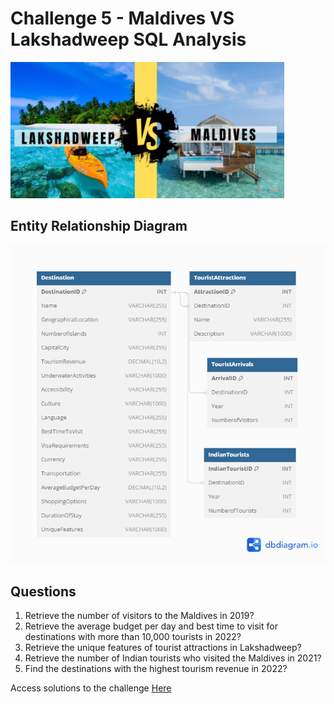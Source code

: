 # Challenge 5 - Maldives VS Lakshadweep SQL Analysis

![alt text](./images/img.PNG)


## Entity Relationship Diagram

![alt text](./images/ERD.png)


## Questions

1) Retrieve the number of visitors to the Maldives in 2019?
2) Retrieve the average budget per day and best time to visit for destinations with more than 10,000 tourists in 2022?
3) Retrieve the unique features of tourist attractions in Lakshadweep?
4) Retrieve the number of Indian tourists who visited the Maldives in 2021?
5) Find the destinations with the highest tourism revenue in 2022?
    
Access solutions to the challenge [Here](./Challenge_5.sql)
